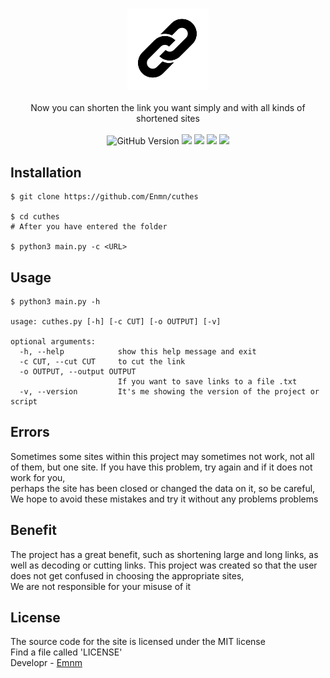 <h3 align="center"><img src="./assets/banner.png" alt="logo" height="130px"></h3>

<p align="center">
Now you can shorten the link you want simply and with all kinds of shortened sites
    <br>
    <br>
    <img src="https://img.shields.io/badge/github-%23121011.svg?style=for-the-badge&logo=github&logoColor=white" alt="GitHub Version"> <a target="_blank" href="LICENSE" title="License: MIT"><img src="https://img.shields.io/github/license/Ileriayo/markdown-badges?style=for-the-badge"></a> <a target="_blank" href='https://www.python.org/' title="Python"><img src="https://img.shields.io/badge/python-3670A0?style=for-the-badge&logo=python&logoColor=ffdd54"></a> <a target="_blank" title="Terminal "><img src="https://img.shields.io/badge/Hyper-000000?style=for-the-badge&logo=hyper&logoColor=white"></a> <a target="_blank" title="Git"><img src="https://img.shields.io/badge/GIT-E44C30?style=for-the-badge&logo=git&logoColor=white"></a>
</p>

## Installation
```
$ git clone https://github.com/Enmn/cuthes

$ cd cuthes
# After you have entered the folder

$ python3 main.py -c <URL>
```
## Usage
```console
$ python3 main.py -h

usage: cuthes.py [-h] [-c CUT] [-o OUTPUT] [-v]

optional arguments:
  -h, --help            show this help message and exit
  -c CUT, --cut CUT     to cut the link
  -o OUTPUT, --output OUTPUT
                        If you want to save links to a file .txt
  -v, --version         It's me showing the version of the project or script
```
## Errors
Sometimes some sites within this project may sometimes not work, not all of them, but one site. If you have this problem, try again and if it does not work for you,<br/> perhaps the site has been closed or changed the data on it, so be careful,<br/> We hope to avoid these mistakes and try it without any problems problems
## Benefit
The project has a great benefit, such as shortening large and long links, as well as decoding or cutting links. This project was created so that the user does not get confused in choosing the appropriate sites,<br/>We are not responsible for your misuse of it
## License
The source code for the site is licensed under the MIT license<br/>
Find a file called 'LICENSE'<br/>
Developr - [Emnm](https://github.com/Enmn)
